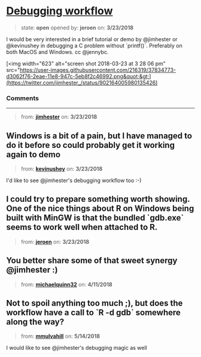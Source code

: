 # [Debugging workflow](https://github.com/ropensci/unconf18/issues/14)

> state: **open** opened by: **jeroen** on: **3/23/2018**

I would be very interested in a brief tutorial or demo by @jimhester or @kevinushey in debugging a C problem without &#x60;printf()&#x60;. Preferably on both MacOS and Windows. cc @jennybc.

[&lt;img width&#x3D;&quot;623&quot; alt&#x3D;&quot;screen shot 2018-03-23 at 3 28 06 pm&quot; src&#x3D;&quot;https://user-images.githubusercontent.com/216319/37834773-d3062f76-2eae-11e8-947c-5eb8f2c46992.png&quot;&gt;](https://twitter.com/jimhester_/status/902164005980135426)


### Comments

---
> from: [**jimhester**](https://github.com/ropensci/unconf18/issues/14#issuecomment-375690541) on: **3/23/2018**

Windows is a bit of a pain, but I have managed to do it before so could probably get it working again to demo
---
> from: [**kevinushey**](https://github.com/ropensci/unconf18/issues/14#issuecomment-375717996) on: **3/23/2018**

I&#x27;d like to see @jimhester&#x27;s debugging workflow too :-)

I could try to prepare something worth showing. One of the nice things about R on Windows being built with MinGW is that the bundled &#x60;gdb.exe&#x60; seems to work well when attached to R.
---
> from: [**jeroen**](https://github.com/ropensci/unconf18/issues/14#issuecomment-375722388) on: **3/23/2018**

You better share some of that sweet synergy @jimhester :)
---
> from: [**michaelquinn32**](https://github.com/ropensci/unconf18/issues/14#issuecomment-380625112) on: **4/11/2018**

Not to spoil anything too much ;), but does the workflow have a call to &#x60;R -d gdb&#x60; somewhere along the way?
---
> from: [**mmulvahill**](https://github.com/ropensci/unconf18/issues/14#issuecomment-389033221) on: **5/14/2018**

I would like to see @jimhester&#x27;s debugging magic as well
